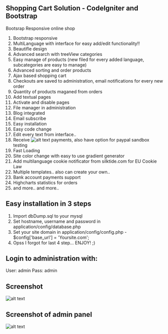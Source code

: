 ## Shopping Cart Solution - CodeIgniter and Bootstrap
Bootsrap Responsive online shop

1. Bootstrap responsive
2. MultiLanguage with interface for easy add/edit functionality!!
3. Beautifle design
4. Advanced search with treeView categories
5. Easy manage of products (new filed for every added language, subcategories are easy to manage)
6. Advanced sorting and order products
7. Ajax based shopping cart
8. Checkouts are saved to administration, email notifications for every new order
9. Quantity of products maganed from orders
10. Add textual pages
11. Activate and disable pages
12. File manager in administration
13. Blog integrated
14. Email subscribe
15. Easy installation
16. Easy code change
17. Edit every text from interface..
18. Receive ![alt text](https://raw.githubusercontent.com/kirilkirkov/Shopping-Cart-Solution---CodeIgniter/master/paypalLogo.png "Logo Title Text 1") payments, also have option for paypal sandbox testing
19. Fast Loading
20. Site color change with easy to use gradient generator
21. Add multilanguage cookie notificator from silktide.com for EU Cookie Law 
22. Multiple templates.. also can create your own.. 
23. Bank account payments support
24. Highcharts statistics for orders
25. and more.. and more.. 

## Easy installation in 3 steps
1. Import dbDump.sql to your mysql
2. Set hostname, username and password in application/config/database.php
3. Set your site domain in application/config/config.php - $config['base_url'] = 'Yoursite.com';
4. Opss I forgot for last 4 step... ENJOY! ;)

## Login to administration with:
User: admin
Pass: admin

## Screenshot
![alt text](https://github.com/kirilkirkov/Shopping-Cart-Solution---CodeIgniter/blob/master/templates.png "Logo Title Text 1")

## Screenshot of admin panel
![alt text](https://raw.githubusercontent.com/kirilkirkov/Shopping-Cart-Solution---CodeIgniter/master/admin_panel4.png "Logo Title Text 1")
